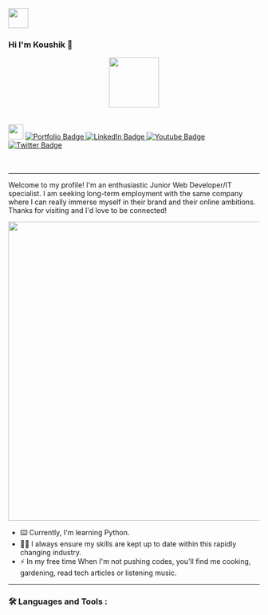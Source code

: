 <div alighn="right"><img src="https://media.giphy.com/media/n1NLjLW22bhxUKCfyD/giphy.gif" width="40"/><h3>Hi I'm Koushik 👋</h3></div>

<div id="header" align="center">
<img src="https://media.giphy.com/media/fAcQ7d1Hnx2XlY6SMe/giphy.gif" width="100"/>
</div>
<br><br>
<div id="badges" align="left">
  <img src="https://media.giphy.com/media/6xpBQeimnN5QKT29oQ/giphy.gif" width="30" height="30"/>
  
  <a href="https://portfolio-koushik.netlify.app/">
    <img src="https://img.shields.io/badge/Portfolio-teal?style=for-the-badge&logo=logoColor=white" alt="Portfolio Badge"/>
  </a>
  <a href="https://www.linkedin.com/in/koude/">
    <img src="https://img.shields.io/badge/LinkedIn-blue?style=for-the-badge&logo=linkedin&logoColor=white" alt="LinkedIn Badge"/>
  </a>
  <a href="https://www.youtube.com/">
    <img src="https://img.shields.io/badge/YouTube-red?style=for-the-badge&logo=youtube&logoColor=white" alt="Youtube Badge"/>
  </a>
  <a href="https://twitter.com/BLIZZARD_FINBD">
    <img src="https://img.shields.io/badge/Twitter-blue?style=for-the-badge&logo=twitter&logoColor=white" alt="Twitter Badge"/>
  </a>
</div>
<br><br>

---

<p align="left">Welcome to my profile! I'm an enthusiastic Junior Web Developer/IT specialist. I am seeking long-term employment with the same company where I can really immerse myself in their brand and their online ambitions. Thanks for visiting and I'd love to be connected!</p>

<div id="header" align="center">
<img src="https://media.giphy.com/media/dEVAzrWfqTRAOYPNrz/giphy.gif" width="600"/>
</div>

- :keyboard: Currently, I'm learning Python.
- :technologist: I always ensure my skills are kept up to date within this rapidly changing industry.
- :zap: In my free time When I'm not pushing codes, you'll find me cooking, gardening, read tech articles or listening music.

---

### :hammer_and_wrench: Languages and Tools :

<!--
**koushik80/koushik80** is a ✨ _special_ ✨ repository because its `README.md` (this file) appears on your GitHub profile.

Here are some ideas to get you started:

- 🔭 I’m currently working on ...
- 🌱 I’m currently learning ...
- 👯 I’m looking to collaborate on ...
- 🤔 I’m looking for help with ...
- 💬 Ask me about ...
- 📫 How to reach me: ...
- 😄 Pronouns: ...
- ⚡ Fun fact: ...
-->
